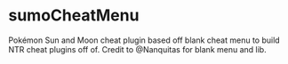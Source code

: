 # sumoCheatMenu
Pokémon Sun and Moon cheat plugin based off blank cheat menu to build NTR cheat plugins off of. Credit to @Nanquitas for blank menu and lib.
